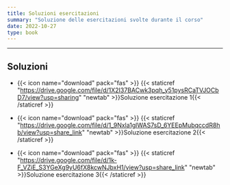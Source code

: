 ```yaml
---
title: Soluzioni esercitazioni
summary: "Soluzione delle esercitazioni svolte durante il corso"
date: 2022-10-27
type: book
---
```

---

## Soluzioni

- {{< icon name="download" pack="fas" >}} {{< staticref "https://drive.google.com/file/d/1X2I37BACwk3pqh_y51pysRCaTVJOCbD7/view?usp=sharing" "newtab" >}}Soluzione esercitazione 1{{< /staticref >}} 

- {{< icon name="download" pack="fas" >}} {{< staticref "https://drive.google.com/file/d/1_9Nxla1glWAS7sD_6YEEpMubqccdR8hb/view?usp=share_link" "newtab" >}}Soluzione esercitazione 2{{< /staticref >}} 

- {{< icon name="download" pack="fas" >}} {{< staticref "https://drive.google.com/file/d/1k-F_VZiE_S3YGeXg9yU6fX8kcwNJbxH1/view?usp=share_link" "newtab" >}}Soluzione esercitazione 3{{< /staticref >}} 









